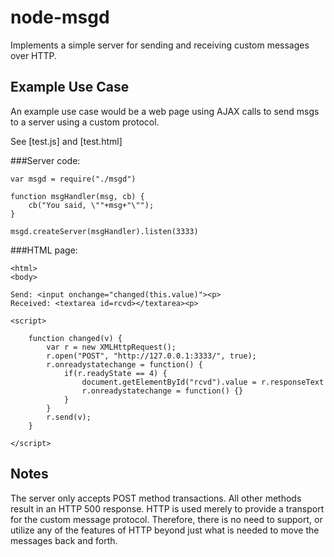 
# node-msgd

Implements a simple server for sending and receiving custom messages over HTTP.


## Example Use Case

An example use case would be a web page using AJAX calls to send msgs to a
server using a custom protocol.

See [test.js] and [test.html]

###Server code:

	var msgd = require("./msgd")

	function msgHandler(msg, cb) {
		cb("You said, \""+msg+"\"");
	}

	msgd.createServer(msgHandler).listen(3333)


###HTML page:

	<html>
	<body>

	Send: <input onchange="changed(this.value)"><p>
	Received: <textarea id=rcvd></textarea><p>

	<script>

		function changed(v) {
			var r = new XMLHttpRequest();
			r.open("POST", "http://127.0.0.1:3333/", true);
			r.onreadystatechange = function() {
				if(r.readyState == 4) {
					document.getElementById("rcvd").value = r.responseText
					r.onreadystatechange = function() {}
				}
			}
			r.send(v);
		}

	</script>


## Notes

The server only accepts POST method transactions.
All other methods result in an HTTP 500 response.
HTTP is used merely to provide a transport for the custom message protocol.
Therefore, there is no need to support, or utilize any of the features of HTTP
beyond just what is needed to move the messages back and forth.

